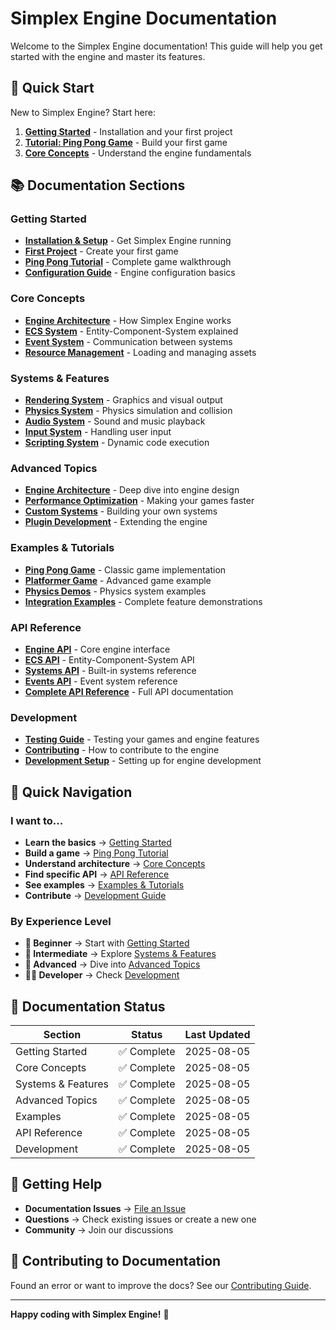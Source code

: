 # Simplex Engine Documentation

Welcome to the Simplex Engine documentation! This guide will help you get started with the engine and master its features.

## 🚀 Quick Start

New to Simplex Engine? Start here:

1. **[Getting Started](./getting-started/README.md)** - Installation and your first project
2. **[Tutorial: Ping Pong Game](./getting-started/ping-pong-tutorial.md)** - Build your first game
3. **[Core Concepts](./core-concepts/README.md)** - Understand the engine fundamentals

## 📚 Documentation Sections

### Getting Started
- **[Installation & Setup](./getting-started/installation.md)** - Get Simplex Engine running
- **[First Project](./getting-started/first-project.md)** - Create your first game
- **[Ping Pong Tutorial](./getting-started/ping-pong-tutorial.md)** - Complete game walkthrough
- **[Configuration Guide](./getting-started/configuration.md)** - Engine configuration basics

### Core Concepts
- **[Engine Architecture](./core-concepts/architecture.md)** - How Simplex Engine works
- **[ECS System](./core-concepts/ecs.md)** - Entity-Component-System explained
- **[Event System](./core-concepts/events.md)** - Communication between systems
- **[Resource Management](./core-concepts/resources.md)** - Loading and managing assets

### Systems & Features
- **[Rendering System](./systems/rendering.md)** - Graphics and visual output
- **[Physics System](./systems/physics.md)** - Physics simulation and collision
- **[Audio System](./systems/audio.md)** - Sound and music playback
- **[Input System](./systems/input.md)** - Handling user input
- **[Scripting System](./systems/scripting.md)** - Dynamic code execution

### Advanced Topics
- **[Engine Architecture](./advanced/architecture.md)** - Deep dive into engine design
- **[Performance Optimization](./advanced/performance.md)** - Making your games faster
- **[Custom Systems](./advanced/custom-systems.md)** - Building your own systems
- **[Plugin Development](./advanced/plugins.md)** - Extending the engine

### Examples & Tutorials
- **[Ping Pong Game](./examples/ping-pong.md)** - Classic game implementation
- **[Platformer Game](./examples/platformer.md)** - Advanced game example
- **[Physics Demos](./examples/physics-demos.md)** - Physics system examples
- **[Integration Examples](./examples/integration.md)** - Complete feature demonstrations

### API Reference
- **[Engine API](./api/engine.md)** - Core engine interface
- **[ECS API](./api/ecs.md)** - Entity-Component-System API
- **[Systems API](./api/systems.md)** - Built-in systems reference
- **[Events API](./api/events.md)** - Event system reference
- **[Complete API Reference](./api/complete.md)** - Full API documentation

### Development
- **[Testing Guide](./development/testing.md)** - Testing your games and engine features
- **[Contributing](./development/contributing.md)** - How to contribute to the engine
- **[Development Setup](./development/setup.md)** - Setting up for engine development

## 🎯 Quick Navigation

### I want to...
- **Learn the basics** → [Getting Started](./getting-started/README.md)
- **Build a game** → [Ping Pong Tutorial](./getting-started/ping-pong-tutorial.md)
- **Understand architecture** → [Core Concepts](./core-concepts/README.md)
- **Find specific API** → [API Reference](./api/complete.md)
- **See examples** → [Examples & Tutorials](./examples/)
- **Contribute** → [Development Guide](./development/contributing.md)

### By Experience Level
- **🌱 Beginner** → Start with [Getting Started](./getting-started/README.md)
- **🌿 Intermediate** → Explore [Systems & Features](./systems/)
- **🌲 Advanced** → Dive into [Advanced Topics](./advanced/)
- **👨‍💻 Developer** → Check [Development](./development/)

## 📖 Documentation Status

| Section | Status | Last Updated |
|---------|--------|--------------|
| Getting Started | ✅ Complete | 2025-08-05 |
| Core Concepts | ✅ Complete | 2025-08-05 |
| Systems & Features | ✅ Complete | 2025-08-05 |
| Advanced Topics | ✅ Complete | 2025-08-05 |
| Examples | ✅ Complete | 2025-08-05 |
| API Reference | ✅ Complete | 2025-08-05 |
| Development | ✅ Complete | 2025-08-05 |

## 🤝 Getting Help

- **Documentation Issues** → [File an Issue](https://github.com/import1bones/simplex-engine/issues)
- **Questions** → Check existing issues or create a new one
- **Community** → Join our discussions

## 📝 Contributing to Documentation

Found an error or want to improve the docs? See our [Contributing Guide](./development/contributing.md#documentation).

---

**Happy coding with Simplex Engine!** 🚀
